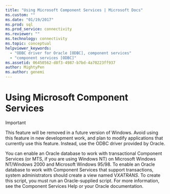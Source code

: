 ```yaml
---
title: "Using Microsoft Component Services | Microsoft Docs"
ms.custom: ""
ms.date: "01/19/2017"
ms.prod: sql
ms.prod_service: connectivity
ms.reviewer: ""
ms.technology: connectivity
ms.topic: conceptual
helpviewer_keywords: 
  - "ODBC driver for Oracle [ODBC], component services"
  - "component services [ODBC]"
ms.assetid: 06450562-d8f3-4987-b7bd-4a70223ff937
author: MightyPen
ms.author: genemi
---
```

# Using Microsoft Component Services
> [!IMPORTANT]  
>  This feature will be removed in a future version of Windows. Avoid using this feature in new development work, and plan to modify applications that currently use this feature. Instead, use the ODBC driver provided by Oracle.  
  
 You can enable an Oracle database to work with transactional Component Services (or MTS, if you are using Windows NT) on Microsoft Windows NT/Windows 2000 and Microsoft Windows 95/98. To enable an Oracle database to work with Component Services that support transactions, system administrators should create a view named V$XATRANS$. To create this script, you must run an Oracle-supplied script. For more information, see the Component Services Help or your Oracle documentation.
